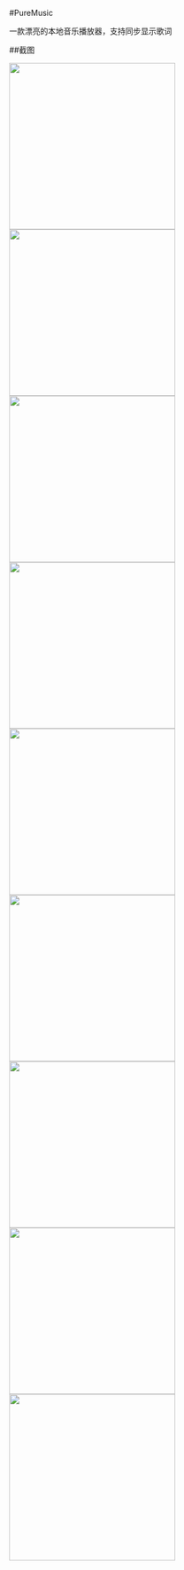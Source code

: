 #PureMusic

一款漂亮的本地音乐播放器，支持同步显示歌词

##截图

<img src="Screenshots/Screenshot_20170209-230038.png" width="300px"/>
<img src="Screenshots/Screenshot_20170209-230133.png" width="300px"/>
<img src="Screenshots/Screenshot_20170209-230242.png" width="300px"/>
<img src="Screenshots/Screenshot_20170209-230314.png" width="300px"/>
<img src="Screenshots/Screenshot_20170209-230339.png" width="300px"/>
<img src="Screenshots/Screenshot_20170209-230351.png" width="300px"/>
<img src="Screenshots/Screenshot_20170209-233652.png" width="300px"/>
<img src="Screenshots/Screenshot_20170209-233838.png" width="300px"/>
<img src="Screenshots/Screenshot_20170209-234001.png" width="300px"/>
